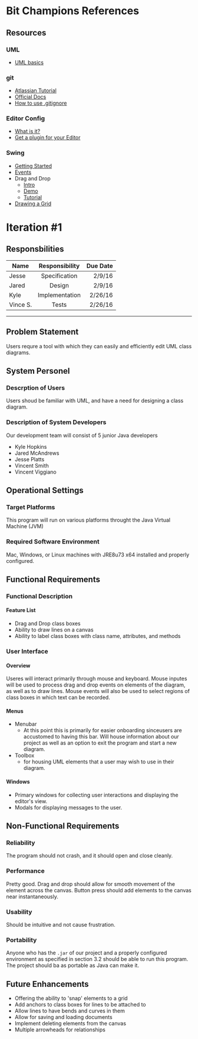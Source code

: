 # Bit Champions References

## Resources

### UML
* [UML basics](http://www.ibm.com/developerworks/rational/library/content/RationalEdge/sep04/bell/)

### git
* [Atlassian Tutorial](https://www.atlassian.com/git/tutorials/)
* [Official Docs](https://git-scm.com/documentation)
* [How to use .gitignore](https://help.github.com/articles/ignoring-files/)

### Editor Config
* [What is it?](http://editorconfig.org/)
* [Get a plugin for your Editor](http://editorconfig.org/#download)

### Swing
* [Getting Started](http://docs.oracle.com/javase/tutorial/uiswing/learn/index.html)
* [Events](https://docs.oracle.com/javase/tutorial/uiswing/events/intro.html)
* Drag and Drop
  * [Intro](http://docs.oracle.com/javase/tutorial/uiswing/dnd/intro.html)
  * [Demo](http://docs.oracle.com/javase/tutorial/uiswing/dnd/basicdemo.html)
  * [Tutorial](http://zetcode.com/tutorials/javaswingtutorial/draganddrop/)
* [Drawing a Grid](http://www.java2s.com/Tutorial/Java/0261__2D-Graphics/Mousedraganddraw.htm)

# Iteration #1
## Responsbilities
| Name      | Responsibility    | Due Date  |
|---        |:---:              |---:       |
| Jesse     | Specification     | 2/9/16    |
| Jared     | Design            | 2/9/16    |
| Kyle      | Implementation    | 2/26/16   |
| Vince S.  | Tests             | 2/26/16   |
---
## Problem Statement
Users requre a tool with which they can easily and efficiently edit UML class diagrams.
## System Personel
### Descrption of Users
Users shoud be familiar with UML, and have a need for designing a class diagram.
### Description of System Developers
Our development team will consist of 5 junior Java developers
* Kyle Hopkins
* Jared McAndrews
* Jesse Platts
* Vincent Smith
* Vincent Viggiano

## Operational Settings
### Target Platforms
This program will run on various platforms throught the Java Virtual Machine (JVM)
### Required Software Environment
Mac, Windows, or Linux machines with JRE8u73 x64 installed and properly configured.
## Functional Requirements
### Functional Description
#### Feature List
* Drag and Drop class boxes
* Ability to draw lines on a canvas
* Ability to label class boxes with class name, attributes, and methods

### User Interface
#### Overview
Useres will interact primarily through mouse and keyboard. Mouse inputes will be used to process drag and drop events on elements of the diagram, as well as to draw lines. Mouse events will also be used to select regions of class boxes in which text can be recorded.
#### Menus
* Menubar
    * At this point this is primarily for easier onboarding sinceusers are accustomed to having this bar. Will house information about our project as well as an option to exit the program and start a new diagram.
* Toolbox
    *  for housing UML elements that a user may wish to use in their diagram.

#### Windows
* Primary windows for collecting user interactions and displaying the editor's view.
* Modals for displaying messages to the user.

## Non-Functional Requirements
### Reliability
The program should not crash, and it should open and close cleanly.
### Performance
Pretty good. Drag and drop should allow for smooth movement of the element across the canvas. Button press should add elements to the canvas near instantaneously.
### Usability
Should be intuitive and not cause frustration.
### Portability 
Anyone who has the `.jar` of our project and a properly configured environment as specified in section 3.2 should be able to run this program. The project should ba as portable as Java can make it.

## Future Enhancements
* Offering the ability to 'snap' elements to a grid
* Add anchors to class boxes for lines to be attached to
* Allow lines to have bends and curves in them
* Allow for saving and loading documents
* Implement deleting elements from the canvas
* Multiple arrowheads for relationships
